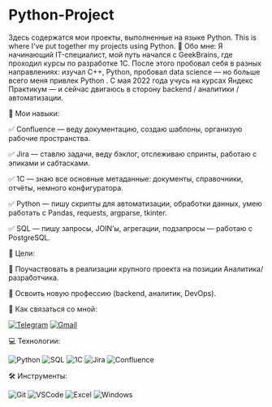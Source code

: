# Python-Project
Здесь содержатся мои проекты, выполненные на языке Python. This is where I've put together my projects using Python.
📌 Обо мне:
Я начинающий IT-специалист, мой путь начался с GeekBrains, где проходил курсы по разработке 1С. После этого пробовал себя в разных направлениях: изучал C++, Python, пробовал data science — но больше всего меня привлек Python . С мая 2022 года учусь на курсах Яндекс Практикум — и сейчас двигаюсь в сторону backend / аналитики / автоматизации.

💼 Мои навыки:

✅ Confluence — веду документацию, создаю шаблоны, организую рабочие пространства.

✅ Jira — ставлю задачи, веду бэклог, отслеживаю спринты, работаю с эпиками и сабтасками.

✅ 1С — знаю все основные метаданные: документы, справочники, отчёты, немного конфигуратора.

✅ Python — пишу скрипты для автоматизации, обработки данных, умею работать с Pandas, requests, argparse, tkinter.

✅ SQL — пишу запросы, JOIN’ы, агрегации, подзапросы — работаю с PostgreSQL.

🎯 Цели:

🔁 Поучаствовать в реализации крупного проекта на позиции Аналитика/разработчика.

🚀 Освоить новую профессию (backend, аналитик, DevOps).

💬 Как связаться со мной:

[![Telegram](https://img.shields.io/badge/Telegram-Contact-blue?logo=telegram)](https://t.me/Nerzul70)
[![Gmail](https://img.shields.io/badge/Gmail-Email-red?logo=gmail&logoColor=white)](mailto:forester379@gmail.com)

💻 Технологии:

![Python](https://img.shields.io/badge/Python-3776AB?logo=python&logoColor=white)  ![SQL](https://img.shields.io/badge/SQL-003B5C?logo=mysql&logoColor=white)  ![1C](https://img.shields.io/badge/1C-yellow) ![Jira](https://img.shields.io/badge/Jira-0052CC?logo=jira&logoColor=white) ![Confluence](https://img.shields.io/badge/Confluence-172B4D?logo=confluence&logoColor=white)

🛠️ Инструменты:

![Git](https://img.shields.io/badge/Git-F05032?logo=git&logoColor=white)  ![VSCode](https://img.shields.io/badge/VSCode-007ACC?logo=visual-studio-code&logoColor=white)  ![Excel](https://img.shields.io/badge/Excel-217346?logo=microsoft-excel&logoColor=white)  ![Windows](https://img.shields.io/badge/Windows-0078D4?logo=windows&logoColor=white)
